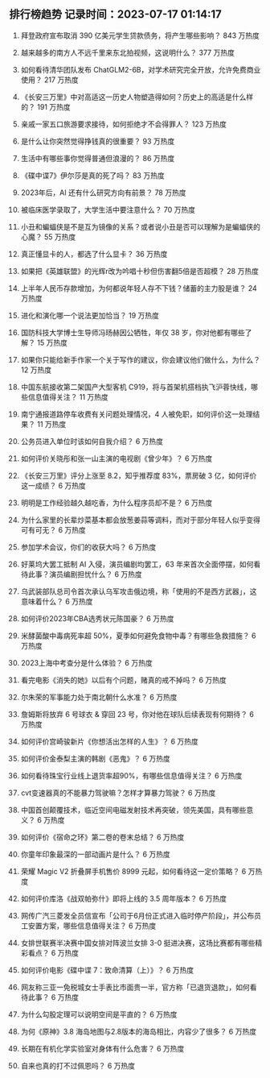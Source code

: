 
## 排行榜趋势 记录时间：2023-07-17 01:14:17
  
  1. 拜登政府宣布取消 390 亿美元学生贷款债务，将产生哪些影响？ 843 万热度
    
  2. 越来越多的南方人不远千里来东北拍视频，这说明什么？ 377 万热度
    
  3. 如何看待清华团队发布 ChatGLM2-6B，对学术研究完全开放，允许免费商业使用？ 217 万热度
    
  4. 《长安三万里》中对高适这一历史人物塑造得如何？历史上的高适是什么样的？ 191 万热度
    
  5. 亲戚一家五口旅游要求接待，如何拒绝才不会得罪人？ 123 万热度
    
  6. 是什么让你突然觉得挣钱真的很重要？ 93 万热度
    
  7. 生活中有哪些事你觉得普通但浪漫的？ 86 万热度
    
  8. 《碟中谍7》伊尔莎是真的死了吗？ 83 万热度
    
  9. 2023年后，AI 还有什么研究方向有前景？ 78 万热度
    
  10. 被临床医学录取了，大学生活中要注意什么？ 70 万热度
    
  11. 小丑和蝙蝠侠是不是互为镜像的关系？或者说小丑是否可以理解为是蝙蝠侠的心魔？ 55 万热度
    
  12. 真正懂显卡的人，都选了什么显卡？ 36 万热度
    
  13. 如果把《英雄联盟》的光辉r改为吟唱十秒但伤害翻5倍是否超模？ 28 万热度
    
  14. 上半年人民币存款增加，为何都说年轻人存不下钱？储蓄的主力股是谁？ 24 万热度
    
  15. 进化和演化哪一个说法更加恰当？ 19 万热度
    
  16. 国防科技大学博士生导师冯旸赫因公牺牲，年仅 38 岁，你对他都有哪些了解？ 15 万热度
    
  17. 如果你只能给新手作家一个关于写作的建议，你会建议他们做什么，为什么？ 12 万热度
    
  18. 中国东航接收第二架国产大型客机 C919，将与首架机搭档执飞沪蓉快线，哪些信息值得关注？ 11 万热度
    
  19. 南宁通报道路停车收费有关问题处理情况，4 人被免职，如何评价这一处理结果？ 11 万热度
    
  20. 公务员进入单位时该如何自我介绍？ 6 万热度
    
  21. 如何评价关晓彤和张一山主演的电视剧《曾少年》？ 6 万热度
    
  22. 《长安三万里》评分上涨至 8.2，知乎推荐度 83%，票房破 3 亿，如何评价这一成绩？ 6 万热度
    
  23. 明明是工作经验越久越吃香，为什么程序员却不是？ 6 万热度
    
  24. 为什么家里的长辈炒菜基本都会放葱姜蒜等调料，而对于部分年轻人似乎变得可有可无？ 6 万热度
    
  25. 参加学术会议，你们的收获大吗？ 6 万热度
    
  26. 好莱坞大罢工抵制 AI 入侵，演员编剧均罢工，63 年来首次全面停摆，如何看待此事？演员编剧担忧什么？ 6 万热度
    
  27. 乌武装部队总司令首次承认乌军攻击俄边境，称「使用的不是西方武器」，这意味着什么？ 6 万热度
    
  28. 如何评价2023年CBA选秀状元陈国豪？ 6 万热度
    
  29. 米酵菌酸中毒病死率超 50%，夏季如何避免食物中毒？有哪些急救措施？ 6 万热度
    
  30. 2023上海中考查分是什么体验？ 6 万热度
    
  31. 看完电影《消失的她》以后有个问题，赌真的戒不掉吗？ 6 万热度
    
  32. 尔朱荣的军事能力处于南北朝什么水准？ 6 万热度
    
  33. 詹姆斯将放弃 6 号球衣 & 穿回 23 号，你对他在球队后续表现有何期待？ 6 万热度
    
  34. 如何评价宫崎骏新片《你想活出怎样的人生》？ 6 万热度
    
  35. 如何评价金泰梨主演的韩剧《恶鬼》？ 6 万热度
    
  36. 如何看待珠宝行业线上退货率超90%，有哪些信息值得关注？ 6 万热度
    
  37. cvt变速器真的不能暴力驾驶嘛？怎样才算暴力驾驶？ 6 万热度
    
  38. 中国首创颠覆技术，临近空间电磁发射技术再突破，领先美国，具有哪些意义？ 6 万热度
    
  39. 如何评价《宿命之环》第二卷的卷末总结？ 6 万热度
    
  40. 你童年印象最深的一部动画片是什么？ 6 万热度
    
  41. 荣耀 Magic V2 折叠屏手机售价 8999 元起，如何看待这一定价策略？ 6 万热度
    
  42. 如何评价库洛《战双帕弥什》即将上线的 3.5 周年版本？ 6 万热度
    
  43. 网传广汽三菱发全员信宣布「公司于6月份正式进入临时停产阶段」，并公布员工安置方案，哪些信息值得关注？ 6 万热度
    
  44. 女排世联赛半决赛中国女排对阵波兰女排 3-0  挺进决赛，这场比赛都有哪些精彩看点？ 6 万热度
    
  45. 如何评价电影《碟中谍 7：致命清算（上）》？ 6 万热度
    
  46. 网友称三亚一免税城女士手表比市面贵一半，官方称「已退货退款」，如何看待此事？ 6 万热度
    
  47. 为什么勾股定理可以说明空间是平直的？ 6 万热度
    
  48. 为何《原神》3.8 海岛地图与2.8版本的海岛相比，内容少了很多？ 6 万热度
    
  49. 长期在有机化学实验室对身体有什么危害？ 6 万热度
    
  50. 自来也真的打不过佩恩吗？ 6 万热度
    